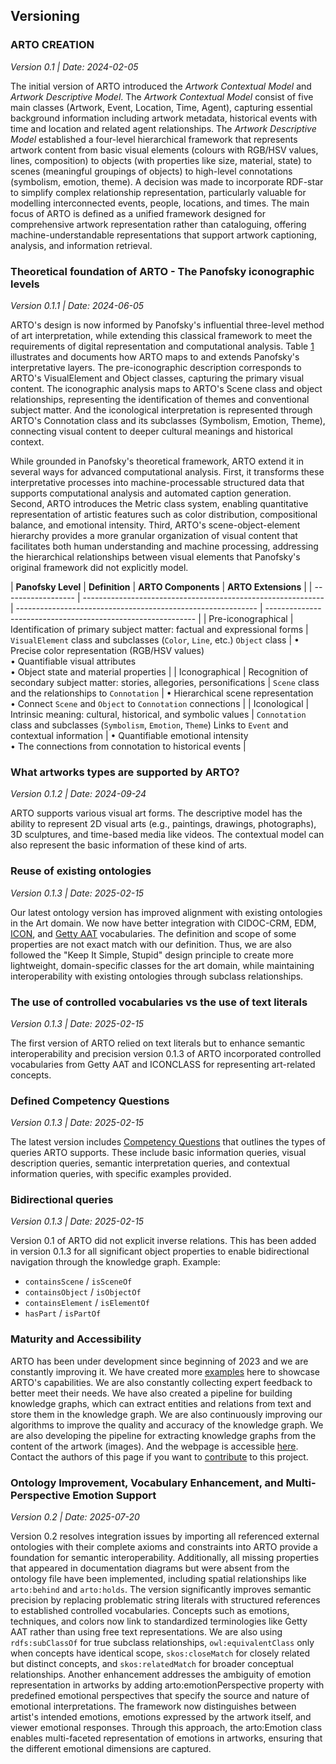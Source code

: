 ## Versioning

### ARTO CREATION
*Version 0.1 | Date: 2024-02-05*

The initial version of ARTO introduced the *Artwork Contextual Model* and *Artwork Descriptive Model*. The *Artwork Contextual Model* consist of five main classes (Artwork, Event, Location, Time, Agent), capturing essential background information including artwork metadata, historical events with time and location and related agent relationships. The *Artwork Descriptive Model* established a four-level hierarchical framework that represents artwork content from basic visual elements (colours with RGB/HSV values, lines, composition) to objects (with properties like size, material, state) to scenes (meaningful groupings of objects) to high-level connotations (symbolism, emotion, theme). A decision was made to incorporate RDF-star to simplify complex relationship representation, particularly valuable for modelling interconnected events, people, locations, and times. The main focus of ARTO is defined as a unified framework designed for comprehensive artwork representation rather than cataloguing, offering machine-understandable representations that support artwork captioning, analysis, and information retrieval.


### Theoretical foundation of ARTO - The Panofsky iconographic levels
*Version 0.1.1 | Date: 2024-06-05*

ARTO's design is now informed by Panofsky's influential three-level method of art interpretation, while extending this classical framework to meet the requirements of digital representation and computational analysis. Table [1](#table1) illustrates and documents how ARTO maps to and extends Panofsky's interpretative layers. The pre-iconographic description corresponds to ARTO's VisualElement and Object classes, capturing the primary visual content. The iconographic analysis maps to ARTO's Scene class and object relationships, representing the identification of themes and conventional subject matter. And the iconological interpretation is represented through ARTO's Connotation class and its subclasses (Symbolism, Emotion, Theme), connecting visual content to deeper cultural meanings and historical context.

While grounded in Panofsky's theoretical framework, ARTO extend it in several ways for advanced computational analysis. First, it transforms these interpretative processes into machine-processable structured data that supports computational analysis and automated caption generation. Second, ARTO introduces the Metric class system, enabling quantitative representation of artistic features such as color distribution, compositional balance, and emotional intensity. Third, ARTO's scene-object-element hierarchy provides a more granular organization of visual content that facilitates both human understanding and machine processing, addressing the hierarchical relationships between visual elements that Panofsky's original framework did not explicitly model.



<a id="table1"></a>
| **Panofsky Level** | **Definition**                                               | **ARTO Components**                                          | **ARTO Extensions**                                          |
| ------------------ | ------------------------------------------------------------ | ------------------------------------------------------------ | ------------------------------------------------------------ |
| Pre-iconographical | Identification of primary subject matter: factual and expressional forms | `VisualElement` class and subclasses (`Color`, `Line`, etc.) `Object` class | • Precise color representation (RGB/HSV values)<br>• Quantifiable visual attributes<br>• Object state and material properties |
| Iconographical     | Recognition of secondary subject matter: stories, allegories, personifications | `Scene` class and the relationships to `Connotation`         | • Hierarchical scene representation<br>• Connect `Scene` and `Object` to `Connotation` connections |
| Iconological       | Intrinsic meaning: cultural, historical, and symbolic values | `Connotation` class and subclasses (`Symbolism`, `Emotion`, `Theme`) Links to `Event` and contextual information | •  Quantifiable emotional intensity<br>• The connections from connotation to historical events |




### What artworks types are supported by ARTO?

*Version 0.1.2 | Date: 2024-09-24*


ARTO supports various visual art forms. The descriptive model has the ability to represent 2D visual arts (e.g., paintings, drawings, photographs), 3D sculptures, and time-based media like videos. The contextual model can also represent the basic information of these kind of arts.



### Reuse of existing ontologies

*Version 0.1.3 | Date: 2025-02-15*

Our latest ontology version has improved alignment with existing ontologies in the Art domain. We now have better integration with CIDOC-CRM, EDM, [ICON](https://w3id.org/icon/ontology/), and [Getty AAT](https://www.getty.edu/research/tools/vocabularies/aat/) vocabularies. The definition and scope of some properties are not exact match with our definition. Thus, we are also followed the "Keep It Simple, Stupid" design principle to create more lightweight, domain-specific classes for the art domain, while maintaining interoperability with existing ontologies through subclass relationships. 






### The use of controlled vocabularies vs the use of text literals

*Version 0.1.3 | Date: 2025-02-15*

The first version of ARTO relied on text literals but to enhance semantic interoperability and precision version 0.1.3 of ARTO incorporated controlled vocabularies from Getty AAT and ICONCLASS for representing art-related concepts.

 <!-- The latest version addresses this by incorporating controlled vocabularies from Getty AAT and ICONCLASS for representing art-related concepts. This shift from text literals to structured vocabulary terms enhances semantic precision and interoperability. -->


### Defined Competency Questions 

*Version 0.1.3 | Date: 2025-02-15*

The latest version includes [Competency Questions](#competency-questions) that outlines the types of queries ARTO supports. These include basic information queries, visual description queries, semantic interpretation queries, and contextual information queries, with specific examples provided. 



### Bidirectional queries

*Version 0.1.3 | Date: 2025-02-15*

Version 0.1 of ARTO did not explicit inverse relations. This has been added in version 0.1.3 for all significant object properties to enable bidirectional navigation through the knowledge graph. 
Example:
- `containsScene` / `isSceneOf`
- `containsObject` / `isObjectOf`  
- `containsElement` / `isElementOf`
- `hasPart` / `isPartOf`



### Maturity and Accessibility

ARTO has been under development since beginning of 2023 and we are constantly improving it. We have created more [examples](examples) here to showcase ARTO's capabilities. We are also constantly collecting expert feedback to better meet their needs. We have also created a pipeline for building knowledge graphs, which can extract entities and relations from text and store them in the knowledge graph. We are also continuously improving our algorithms to improve the quality and accuracy of the knowledge graph. We are also developing the pipeline for extracting knowledge graphs from the content of the artwork (images). And the webpage is accessible [here](website/Artwork%20Object%20Ontology.html). Contact the authors of this page if you want to [contribute](#how-to-contribute) to this project.




### Ontology Improvement, Vocabulary Enhancement, and Multi-Perspective Emotion Support
*Version 0.2 | Date: 2025-07-20*



Version 0.2 resolves integration issues by importing all referenced external ontologies with their complete axioms and constraints into ARTO provide a foundation for semantic interoperability. Additionally, all missing properties that appeared in documentation diagrams but were absent from the ontology file have been implemented, including spatial relationships like `arto:behind` and `arto:holds`. The version significantly improves semantic precision by replacing problematic string literals with structured references to established controlled vocabularies. Concepts such as emotions, techniques, and colors now link to standardized terminologies like Getty AAT rather than using free text representations.  We are also using `rdfs:subClassOf` for true subclass relationships, `owl:equivalentClass` only when concepts have identical scope, `skos:closeMatch` for closely related but distinct concepts, and `skos:relatedMatch` for broader conceptual relationships. Another enhancement addresses the ambiguity of emotion representation in artworks by adding arto:emotionPerspective property with predefined emotional perspectives that specify the source and nature of emotional interpretations. The framework now distinguishes between artist's intended emotions, emotions expressed by the artwork itself, and viewer emotional responses. Through this approach, the arto:Emotion class enables multi-faceted representation of emotions in artworks, ensuring that the different emotional dimensions are captured. 




